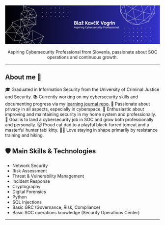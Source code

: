 ![Profile Banner](./assets/banner.png)

<p align="center">
  Aspiring Cybersecurity Professional from Slovenia, passionate about SOC operations and continuous growth.
</p>

---

## About me 👋

🎓 Graduated in Information Security from the University of Criminal Justice and Security.
📚 Currently working on my cybersecurity skills and documenting progress via my [learning journal repo](https://github.com/blazkv/cybersec-learning-journal).
🔐 Passionate about privacy in all aspects, especially in cyberspace.
💪 Enthusiastic about improving and maintaining security in my home system and professionally.
🎯 Goal is to land a cybersecurity job in SOC and grow both professionally and personally.
🐱 Proud cat dad to a playful black-furred tomcat and a masterful hunter tabi kitty.
🏋️‍♂️ Love staying in shape primarily by resistance training and hiking.

## 🛡️ Main Skills & Technologies

- Network Security
- Risk Assessment
- Threat & Vulnerability Management
- Incident Response
- Cryptography
- Digital Forensics
- Python
- SQL Injections
- Basic GRC (Governance, Risk, Compliance)
- Basic SOC operations knowledge (Security Operations Center)

---

<!--
To add your GitHub stats, you can use GitHub Readme Stats by [anuraghazra](https://github.com/anuraghazra/github-readme-stats).  
Add this to your README.md after replacing YOUR_USERNAME with your GitHub handle:

```markdown
![Blaž's GitHub stats](https://github-readme-stats.vercel.app/api?username=YOUR_USERNAME&show_icons=true&theme=radical)
